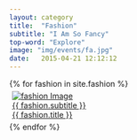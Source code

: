 ```yaml
---
layout: category
title:  "Fashion"
subtitle: "I Am So Fancy"
top-word: "Explore"
image: "img/events/fa.jpg"
date:   2015-04-21 12:12:12
---
```

<section class="no-padding" id="portfolio">
    <div class="container-fluid">
        <div class="row no-gutter">
            {% for fashion in site.fashion %}
                <div class="col-lg-4 col-sm-6" style="padding: 5px;">
                    <a href="{{ fashion.url }}" class="portfolio-box">
                        <img src="{{ fashion.image }}" class="img-responsive" alt="fashion Image">
                        <div class="portfolio-box-caption">
                            <div class="portfolio-box-caption-content">
                                <div class="project-category text-faded center aclonica">
                                    {{ fashion.subtitle }}
                                </div>
                                <div class="project-name center aclonica">
                                    {{ fashion.title }}
                                </div>
                            </div>
                        </div>
                    </a>
                </div>
            {% endfor %}
        </div>
    </div>
</section>